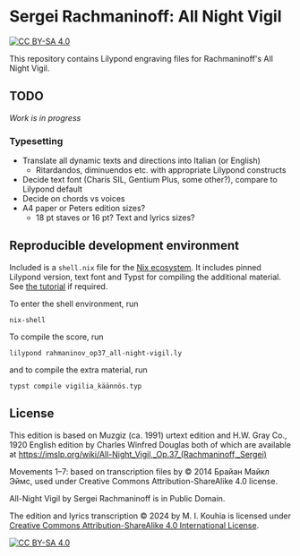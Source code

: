 # Sergei Rachmaninoff: All Night Vigil

[![CC BY-SA 4.0][cc-by-sa-shield]][cc-by-sa]

This repository contains Lilypond engraving files for Rachmaninoff's All Night
Vigil.

## TODO
_Work is in progress_

### Typesetting
- Translate all dynamic texts and directions into Italian (or English)
    - Ritardandos, diminuendos etc. with appropriate Lilypond constructs
- Decide text font (Charis SIL, Gentium Plus, some other?), compare to Lilypond default
- Decide on chords vs voices
- A4 paper or Peters edition sizes?
    - 18 pt staves or 16 pt? Text and lyrics sizes?

## Reproducible development environment

Included is a `shell.nix` file for the [Nix ecosystem](https://nix.dev/). It
includes pinned Lilypond version, text font and Typst for compiling the
additional material. See [the tutorial](https://nix.dev/tutorials/first-steps/)
if required.

To enter the shell environment, run

    nix-shell

To compile the score, run

    lilypond rahmaninov_op37_all-night-vigil.ly

and to compile the extra material, run

    typst compile vigilia_käännös.typ

## License

This edition is based on Muzgiz (ca. 1991) urtext edition
and H.W. Gray Co., 1920 English edition by Charles Winfred Douglas
both of which are available at
<https://imslp.org/wiki/All-Night_Vigil,_Op.37_(Rachmaninoff,_Sergei)>

Movements 1–7: based on transcription files by
© 2014 Брайан Майкл Эймс, used under Creative Commons Attribution-ShareAlike 4.0 license.

All-Night Vigil by Sergei Rachmaninoff is in Public Domain.

The edition and lyrics transcription © 2024 by M. I. Kouhia is licensed under
[Creative Commons Attribution-ShareAlike 4.0 International License][cc-by-sa].

[![CC BY-SA 4.0][cc-by-sa-image]][cc-by-sa]

[cc-by-sa]: http://creativecommons.org/licenses/by-sa/4.0/
[cc-by-sa-image]: https://licensebuttons.net/l/by-sa/4.0/88x31.png
[cc-by-sa-shield]: https://img.shields.io/badge/License-CC%20BY--SA%204.0-lightgrey.svg
